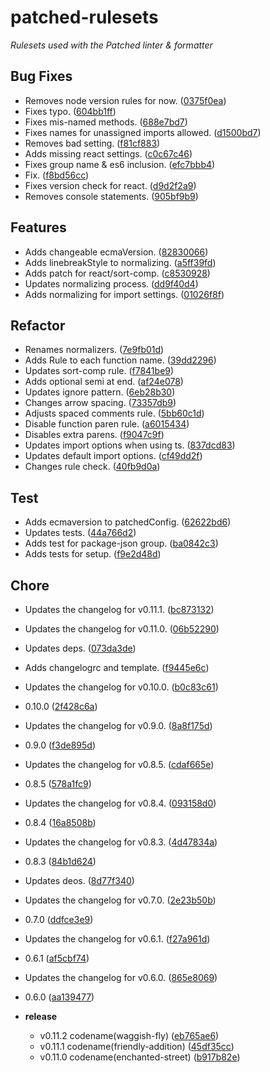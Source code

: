 # patched-rulesets

_Rulesets used with the Patched linter & formatter_



## Bug Fixes
  - Removes node version rules for now.
  ([0375f0ea](https://github.com/alexseitsinger/patched-rulesets/commit/0375f0eaeb7b5124d8e7209101ff546469561b05))
  - Fixes typo.
  ([604bb1ff](https://github.com/alexseitsinger/patched-rulesets/commit/604bb1ff3aeaacc533ddaec5214b2e460a1d465c))
  - Fixes mis-named methods.
  ([688e7bd7](https://github.com/alexseitsinger/patched-rulesets/commit/688e7bd73c90fd85ba7c3f3926b0f525639425f2))
  - Fixes names for unassigned imports allowed.
  ([d1500bd7](https://github.com/alexseitsinger/patched-rulesets/commit/d1500bd78ffdd0d7c2c2dd5b8ec8be0e8931654e))
  - Removes bad setting.
  ([f81cf883](https://github.com/alexseitsinger/patched-rulesets/commit/f81cf8835fa79ce0f63cb37f4429996001763e94))
  - Adds missing react settings.
  ([c0c67c46](https://github.com/alexseitsinger/patched-rulesets/commit/c0c67c46d6f12dabac1db0df2e6a74555c29e204))
  - Fixes group name & es6 inclusion.
  ([efc7bbb4](https://github.com/alexseitsinger/patched-rulesets/commit/efc7bbb4fb820f053a29974cbed67e537e4e1fe6))
  - Fix.
  ([f8bd56cc](https://github.com/alexseitsinger/patched-rulesets/commit/f8bd56cc136dedc9f5dd65944e17d1f4f9d937d3))
  - Fixes version check for react.
  ([d9d2f2a9](https://github.com/alexseitsinger/patched-rulesets/commit/d9d2f2a97496c8bd589d0a914439db97b4da7b4f))
  - Removes console statements.
  ([905bf9b9](https://github.com/alexseitsinger/patched-rulesets/commit/905bf9b95e81799dce9128b77387475a50c06f59))




## Features
  - Adds changeable ecmaVersion.
  ([82830066](https://github.com/alexseitsinger/patched-rulesets/commit/82830066060858cb8347cff92c111cc0dac677ca))
  - Adds linebreakStyle to normalizing.
  ([a5ff39fd](https://github.com/alexseitsinger/patched-rulesets/commit/a5ff39fd94232ec34756bc187418ea2c4778de7f))
  - Adds patch for react/sort-comp.
  ([c8530928](https://github.com/alexseitsinger/patched-rulesets/commit/c8530928f96cce22339bb2bc3efe6f69891c2a0e))
  - Updates normalizing process.
  ([dd9f40d4](https://github.com/alexseitsinger/patched-rulesets/commit/dd9f40d450af67e08112d58325aa47904452bda8))
  - Adds normalizing for import settings.
  ([01026f8f](https://github.com/alexseitsinger/patched-rulesets/commit/01026f8f2cbc3a4b2dd88e8c1a3ec13fc50f8c50))




## Refactor
  - Renames normalizers.
  ([7e9fb01d](https://github.com/alexseitsinger/patched-rulesets/commit/7e9fb01dbcfcf660e0e13e18de1060171fba1f03))
  - Adds Rule to each function name.
  ([39dd2296](https://github.com/alexseitsinger/patched-rulesets/commit/39dd2296162927e271993add66a19b9f82afe4ac))
  - Updates sort-comp rule.
  ([f7841be9](https://github.com/alexseitsinger/patched-rulesets/commit/f7841be9de7f2b9ed595365068d51f2a373acf70))
  - Adds optional semi at end.
  ([af24e078](https://github.com/alexseitsinger/patched-rulesets/commit/af24e078e7d997816104e837ee1af8a828fe905f))
  - Updates ignore pattern.
  ([6eb28b30](https://github.com/alexseitsinger/patched-rulesets/commit/6eb28b30514c2930eca53dd378da146a80f6fe87))
  - Changes arrow spacing.
  ([73357db9](https://github.com/alexseitsinger/patched-rulesets/commit/73357db98ad75a458bc3f65caa14f127cac28337))
  - Adjusts spaced comments rule.
  ([5bb60c1d](https://github.com/alexseitsinger/patched-rulesets/commit/5bb60c1dd715fc0fdfd74ae91e77074c9a90b296))
  - Disable function paren rule.
  ([a6015434](https://github.com/alexseitsinger/patched-rulesets/commit/a6015434b2c0ef445ad3ac1f396cd5d88de16cee))
  - Disables extra parens.
  ([f9047c9f](https://github.com/alexseitsinger/patched-rulesets/commit/f9047c9f3c1e1bbfce78054a7ef2c7483faeabb3))
  - Updates import options when using ts.
  ([837dcd83](https://github.com/alexseitsinger/patched-rulesets/commit/837dcd8304dcba1789ba6ec9bcbd33dc45c3cb8a))
  - Updates default import options.
  ([cf49dd2f](https://github.com/alexseitsinger/patched-rulesets/commit/cf49dd2f5151f0491aacddd30cc60c92b85c731e))
  - Changes rule check.
  ([40fb9d0a](https://github.com/alexseitsinger/patched-rulesets/commit/40fb9d0a2c67ce20e0dc023956877b071b4aba4b))




## Test
  - Adds ecmaversion to patchedConfig.
  ([62622bd6](https://github.com/alexseitsinger/patched-rulesets/commit/62622bd602f81816903ef4e9e6fbebda16c02a57))
  - Updates tests.
  ([44a766d2](https://github.com/alexseitsinger/patched-rulesets/commit/44a766d2bfe5722602925b392869267ec1f4ed0e))
  - Adds test for package-json group.
  ([ba0842c3](https://github.com/alexseitsinger/patched-rulesets/commit/ba0842c396cb97580277532de03d770ec6d8f7d0))
  - Adds tests for setup.
  ([f9e2d48d](https://github.com/alexseitsinger/patched-rulesets/commit/f9e2d48d0c315b0d167c009c190302150d082e92))




## Chore
  - Updates the changelog for v0.11.1.
  ([bc873132](https://github.com/alexseitsinger/patched-rulesets/commit/bc8731322abb98e5a2c0733d96f772b18eb70afc))
  - Updates the changelog for v0.11.0.
  ([06b52290](https://github.com/alexseitsinger/patched-rulesets/commit/06b52290c5fef6019bda59bfe5169e51b22d9949))
  - Updates deps.
  ([073da3de](https://github.com/alexseitsinger/patched-rulesets/commit/073da3de24388bbae84c97e52f7f4e2149a92493))
  - Adds changelogrc and template.
  ([f9445e6c](https://github.com/alexseitsinger/patched-rulesets/commit/f9445e6cd8759c2334c16309d329610270b1f7f8))
  - Updates the changelog for v0.10.0.
  ([b0c83c61](https://github.com/alexseitsinger/patched-rulesets/commit/b0c83c61389b2e25e4576e4bb51d9ce3fc6be152))
  - 0.10.0
  ([2f428c6a](https://github.com/alexseitsinger/patched-rulesets/commit/2f428c6a491d1d72e4765f7b5054cf3fd215cbab))
  - Updates the changelog for v0.9.0.
  ([8a8f175d](https://github.com/alexseitsinger/patched-rulesets/commit/8a8f175d5f930069e94c343e886c539111f2573f))
  - 0.9.0
  ([f3de895d](https://github.com/alexseitsinger/patched-rulesets/commit/f3de895dcdd971aeb1bafe1efad44fa77abfc2f3))
  - Updates the changelog for v0.8.5.
  ([cdaf665e](https://github.com/alexseitsinger/patched-rulesets/commit/cdaf665e86f62126a7581af865f8080f99ffdf1f))
  - 0.8.5
  ([578a1fc9](https://github.com/alexseitsinger/patched-rulesets/commit/578a1fc942c50cf31df3260de949e34506d24c7d))
  - Updates the changelog for v0.8.4.
  ([093158d0](https://github.com/alexseitsinger/patched-rulesets/commit/093158d0cfcd73218f3f6cb4113bc15a80a48f8f))
  - 0.8.4
  ([16a8508b](https://github.com/alexseitsinger/patched-rulesets/commit/16a8508bba45ec73d2877a10f3c3bbab93706c83))
  - Updates the changelog for v0.8.3.
  ([4d47834a](https://github.com/alexseitsinger/patched-rulesets/commit/4d47834aab0f8969a8ec58ee945b57d859f2acc2))
  - 0.8.3
  ([84b1d624](https://github.com/alexseitsinger/patched-rulesets/commit/84b1d6245e0c51fee0ec85d72723b8c8ca6a01ba))
  - Updates deos.
  ([8d77f340](https://github.com/alexseitsinger/patched-rulesets/commit/8d77f34085ac950f90531f60fd1f58a5ff7dd689))
  - Updates the changelog for v0.7.0.
  ([2e23b50b](https://github.com/alexseitsinger/patched-rulesets/commit/2e23b50be4f3b5a499091b5c3c44cb0b4b02b7d2))
  - 0.7.0
  ([ddfce3e9](https://github.com/alexseitsinger/patched-rulesets/commit/ddfce3e94b99c3e9aaca5e4039bf97070a89e457))
  - Updates the changelog for v0.6.1.
  ([f27a961d](https://github.com/alexseitsinger/patched-rulesets/commit/f27a961d98b4cd17dc4e04d0b1044f5e91882f42))
  - 0.6.1
  ([af5cbf74](https://github.com/alexseitsinger/patched-rulesets/commit/af5cbf746dd439f0af3630ae345ddd3e7e4679c6))
  - Updates the changelog for v0.6.0.
  ([865e8069](https://github.com/alexseitsinger/patched-rulesets/commit/865e8069ba52f5011257dfaee8a6a759d66f7484))
  - 0.6.0
  ([aa139477](https://github.com/alexseitsinger/patched-rulesets/commit/aa1394777dd05bd1584adedd6a28a91376011e30))

  - **release**
    - v0.11.2 codename(waggish-fly)
  ([eb765ae6](https://github.com/alexseitsinger/patched-rulesets/commit/eb765ae6ab3ccbdfd711b63fcee7d57de73af8b0))
    - v0.11.1 codename(friendly-addition)
  ([45df35cc](https://github.com/alexseitsinger/patched-rulesets/commit/45df35ccf79198a4e879a415965af5b6b7d7c78b))
    - v0.11.0 codename(enchanted-street)
  ([b917b82e](https://github.com/alexseitsinger/patched-rulesets/commit/b917b82ef77588ae449de3971e322d9701b69dd5))





